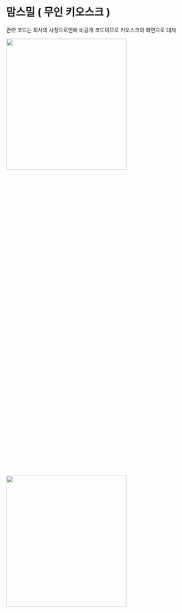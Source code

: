 # 맘스밀 ( 무인 키오스크 ) 
관련 코드는 회사의 사정으로인해 비공개 코드이므로 키오스크의 화면으로 대체

<img width="80%" height="30%" src="https://github.com/YangDong-E/momsmeal/assets/85832803/61259dab-3d0a-4e6b-b1aa-18205662e578"/>

<img width="80%" height="30%" src="https://github.com/YangDong-E/momsmeal/assets/85832803/8ca99ffa-c09f-4344-961a-47b40ae03615"/>
